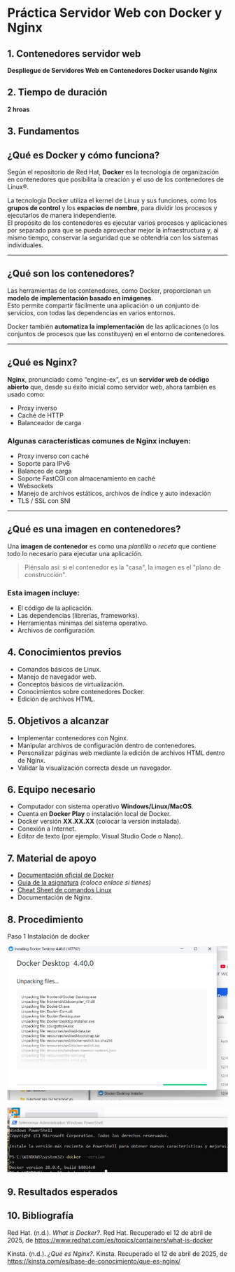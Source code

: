 # Práctica Servidor Web con Docker y Nginx

## 1. Contenedores servidor web

**Despliegue de Servidores Web en Contenedores Docker usando Nginx**

## 2. Tiempo de duración

**2 hroas**

## 3. Fundamentos

## ¿Qué es Docker y cómo funciona?

Según el repositorio de Red Hat, **Docker** es la tecnología de organización en contenedores que posibilita la creación y el uso de los contenedores de Linux®.

La tecnología Docker utiliza el kernel de Linux y sus funciones, como los **grupos de control** y los **espacios de nombre**, para dividir los procesos y ejecutarlos de manera independiente.  
El propósito de los contenedores es ejecutar varios procesos y aplicaciones por separado para que se pueda aprovechar mejor la infraestructura y, al mismo tiempo, conservar la seguridad que se obtendría con los sistemas individuales.

---

## ¿Qué son los contenedores?

Las herramientas de los contenedores, como Docker, proporcionan un **modelo de implementación basado en imágenes**.  
Esto permite compartir fácilmente una aplicación o un conjunto de servicios, con todas las dependencias en varios entornos.

Docker también **automatiza la implementación** de las aplicaciones (o los conjuntos de procesos que las constituyen) en el entorno de contenedores.

---

## ¿Qué es Nginx?

**Nginx**, pronunciado como “engine-ex”, es un **servidor web de código abierto** que, desde su éxito inicial como servidor web, ahora también es usado como:
- Proxy inverso
- Caché de HTTP
- Balanceador de carga

### Algunas características comunes de Nginx incluyen:
- Proxy inverso con caché
- Soporte para IPv6
- Balanceo de carga
- Soporte FastCGI con almacenamiento en caché
- Websockets
- Manejo de archivos estáticos, archivos de índice y auto indexación
- TLS / SSL con SNI

---

## ¿Qué es una imagen en contenedores?

Una **imagen de contenedor** es como una *plantilla* o *receta* que contiene todo lo necesario para ejecutar una aplicación.

> Piénsalo así: si el contenedor es la "casa", la imagen es el "plano de construcción".

### Esta imagen incluye:
- El código de la aplicación.
- Las dependencias (librerías, frameworks).
- Herramientas mínimas del sistema operativo.
- Archivos de configuración.

## 4. Conocimientos previos

- Comandos básicos de Linux.
- Manejo de navegador web.
- Conceptos básicos de virtualización.
- Conocimientos sobre contenedores Docker.
- Edición de archivos HTML.

## 5. Objetivos a alcanzar

- Implementar contenedores con Nginx.
- Manipular archivos de configuración dentro de contenedores.
- Personalizar páginas web mediante la edición de archivos HTML dentro de Nginx.
- Validar la visualización correcta desde un navegador.

## 6. Equipo necesario

- Computador con sistema operativo **Windows/Linux/MacOS**.
- Cuenta en **Docker Play** o instalación local de Docker.
- Docker versión **XX.XX.XX** (colocar la versión instalada).
- Conexión a Internet.
- Editor de texto (por ejemplo: Visual Studio Code o Nano).

## 7. Material de apoyo

- [Documentación oficial de Docker](https://docs.docker.com/)
- [Guía de la asignatura](#) *(coloca enlace si tienes)*
- [Cheat Sheet de comandos Linux](https://education.github.com/git-cheat-sheet-education.pdf)
- Documentación de Nginx.

## 8. Procedimiento

Paso 1 
Instalación de docker 
  
 ![Texto alternativo](https://github.com/Edissonfierro/docker1/blob/main/1.jpg)

  ![Texto alternativo](https://github.com/Edissonfierro/docker1/blob/main/2.jpg)



  ## 9. Resultados esperados



## 10. Bibliografía

Red Hat. (n.d.). *What is Docker?*. Red Hat. Recuperado el 12 de abril de 2025, de https://www.redhat.com/es/topics/containers/what-is-docker

Kinsta. (n.d.). *¿Qué es Nginx?*. Kinsta. Recuperado el 12 de abril de 2025, de https://kinsta.com/es/base-de-conocimiento/que-es-nginx/

